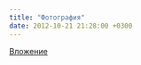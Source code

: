 ```yaml
---
title: "Фотография"
date: 2012-10-21 21:28:00 +0300
---
```



[Вложение](/assets/vk_photos/3/TjebQPG4CsE.jpg)
